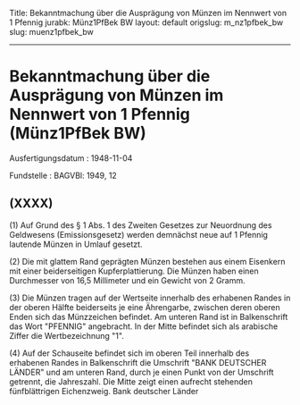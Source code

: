 Title: Bekanntmachung über die Ausprägung von Münzen im Nennwert von 1 Pfennig
jurabk: Münz1PfBek BW
layout: default
origslug: m_nz1pfbek_bw
slug: muenz1pfbek_bw

---

# Bekanntmachung über die Ausprägung von Münzen im Nennwert von 1 Pfennig (Münz1PfBek BW)

Ausfertigungsdatum
:   1948-11-04

Fundstelle
:   BAGVBl: 1949, 12



## (XXXX)

(1) Auf Grund des § 1 Abs. 1 des Zweiten Gesetzes zur Neuordnung des
Geldwesens (Emissionsgesetz) werden demnächst neue auf 1 Pfennig
lautende Münzen in Umlauf gesetzt.

(2) Die mit glattem Rand geprägten Münzen bestehen aus einem Eisenkern
mit einer beiderseitigen Kupferplattierung. Die Münzen haben einen
Durchmesser von 16,5 Millimeter und ein Gewicht von 2 Gramm.

(3) Die Münzen tragen auf der Wertseite innerhalb des erhabenen Randes
in der oberen Hälfte beiderseits je eine Ährengarbe, zwischen deren
oberen Enden sich das Münzzeichen befindet. Am unteren Rand ist in
Balkenschrift das Wort "PFENNIG" angebracht. In der Mitte befindet
sich als arabische Ziffer die Wertbezeichnung "1".

(4) Auf der Schauseite befindet sich im oberen Teil innerhalb des
erhabenen Randes in Balkenschrift die Umschrift "BANK DEUTSCHER
LÄNDER" und am unteren Rand, durch je einen Punkt von der Umschrift
getrennt, die Jahreszahl. Die Mitte zeigt einen aufrecht stehenden
fünfblättrigen Eichenzweig.
Bank deutscher Länder

